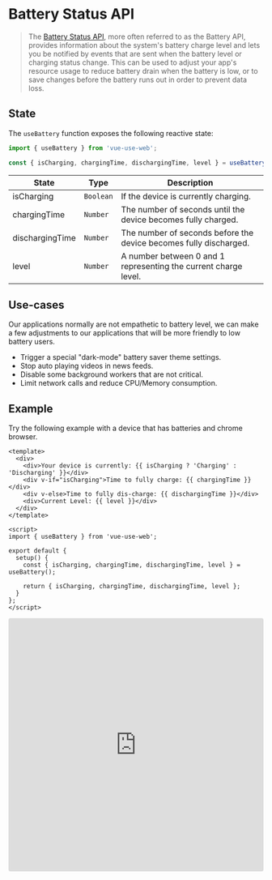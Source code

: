 # Battery Status API

> The [Battery Status API](https://developer.mozilla.org/en-US/docs/Web/API/Battery_Status_API), more often referred to as the Battery API, provides information about the system's battery charge level and lets you be notified by events that are sent when the battery level or charging status change. This can be used to adjust your app's resource usage to reduce battery drain when the battery is low, or to save changes before the battery runs out in order to prevent data loss.

## State

The `useBattery` function exposes the following reactive state:

```js
import { useBattery } from 'vue-use-web';

const { isCharging, chargingTime, dischargingTime, level } = useBattery();
```

| State           | Type      | Description                                                       |
| --------------- | --------- | ----------------------------------------------------------------- |
| isCharging      | `Boolean` | If the device is currently charging.                              |
| chargingTime    | `Number`  | The number of seconds until the device becomes fully charged.     |
| dischargingTime | `Number`  | The number of seconds before the device becomes fully discharged. |
| level           | `Number`  | A number between 0 and 1 representing the current charge level.   |

## Use-cases

Our applications normally are not empathetic to battery level, we can make a few adjustments to our applications that will be more friendly to low battery users.

- Trigger a special "dark-mode" battery saver theme settings.
- Stop auto playing videos in news feeds.
- Disable some background workers that are not critical.
- Limit network calls and reduce CPU/Memory consumption.

## Example

Try the following example with a device that has batteries and chrome browser.

```vue
<template>
  <div>
    <div>Your device is currently: {{ isCharging ? 'Charging' : 'Discharging' }}</div>
    <div v-if="isCharging">Time to fully charge: {{ chargingTime }}</div>
    <div v-else>Time to fully dis-charge: {{ dischargingTime }}</div>
    <div>Current Level: {{ level }}</div>
  </div>
</template>

<script>
import { useBattery } from 'vue-use-web';

export default {
  setup() {
    const { isCharging, chargingTime, dischargingTime, level } = useBattery();

    return { isCharging, chargingTime, dischargingTime, level };
  }
};
</script>
```

<iframe src="https://codesandbox.io/embed/vue-template-gdchw?fontsize=14&module=%2Fsrc%2FApp.vue" title="Vue Template" allow="geolocation; microphone; camera; midi; vr; accelerometer; gyroscope; payment; ambient-light-sensor; encrypted-media; usb" style="width:100%; height:500px; border:0; border-radius: 4px; overflow:hidden;" sandbox="allow-modals allow-forms allow-popups allow-scripts allow-same-origin"></iframe>
